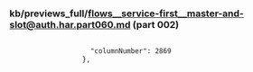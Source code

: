 ### kb/previews_full/flows__service-first__master-and-slot@auth.har.part060.md (part 002)

```md

                    "columnNumber": 2869
                  },
      
```

```
